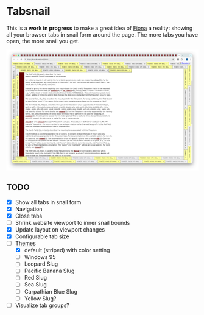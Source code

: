 # Tabsnail

This is a **work in progress** to make a great idea of [Fiona](https://runjak.codes/) a reality:
showing all your browser tabs in snail form around the page. The more tabs you have open, the more
snail you get.

![Screenshot](tabsnail.png)

## TODO

- [x] Show all tabs in snail form
- [x] Navigation
- [x] Close tabs
- [ ] Shrink website viewport to inner snail bounds
- [x] Update layout on viewport changes
- [x] Configurable tab size
- [ ] [Themes](https://www.instagram.com/p/DMdTtUJpaxi)
  - [x] default (striped) with color setting
  - [ ] Windows 95
  - [ ] Leopard Slug
  - [ ] Pacific Banana Slug
  - [ ] Red Slug
  - [ ] Sea Slug
  - [ ] Carpathian Blue Slug
  - [ ] Yellow Slug?
- [ ] Visualize tab groups?
